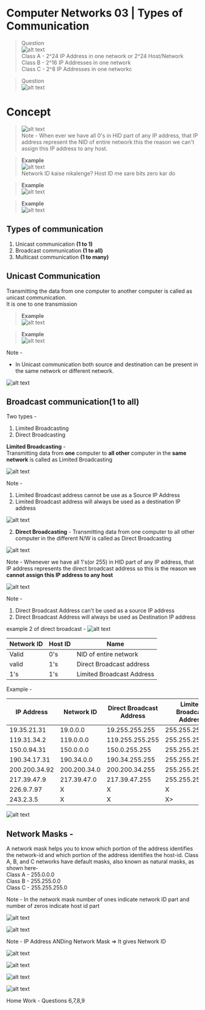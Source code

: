 # Computer Networks 03 | Types of Communication
> Question  
> ![alt text](image-45.png)  
> Class A - 2^24 IP Address in one network or 2^24 Host/Network  
> Class B - 2^16 IP Addresses in one network  
> Class C - 2^8 IP Addresses in one networkc  


> Question  
> ![alt text](image-19.png)


# Concept
> ![alt text](image-46.png)  
> Note - When ever we have all 0's in HID part of any IP address, that IP address represent the NID of entire network this the reason we can't assign this IP address to any host.

> **Example**  
> ![alt text](image-20.png)  
> Network ID kaise nikalenge? Host ID me sare bits zero kar do 

> **Example**  
> ![alt text](image-21.png)

> **Example**  
> ![alt text](image-22.png)

## Types of communication
1. Unicast communication **(1 to 1)**
2. Broadcast communication **(1 to all)**
3. Multicast communication **(1 to many)**

## Unicast Communication
Transmitting the data from one computer to another computer is called as unicast communication.  
It is one to one transmission

> **Example**  
> ![alt text](image-23.png)  

> **Example**  
> ![alt text](image-24.png)

Note - 
* In Unicast communication both source and destination can be present in the same network or different network.

![alt text](image-25.png)

## Broadcast communication(1 to all)
Two types -  
1. Limited Broadcasting
2. Direct Broadcasting

**Limited Broadcasting** -   
Transmitting data from **one** computer to **all other** computer in the **same network** is called as Limited Broadcasting

![alt text](image-26.png)

Note - 
1. Limited Broadcast address cannot be use as a Source IP Address
2. Limited Broadcast address will always be used as a destination IP address

![alt text](image-27.png)

2. **Direct Broadcasting** - Transmitting data from one computer to all other computer in the different N/W is called as Direct Broadcasting

![alt text](image-28.png)

Note - Whenever we have all 1's(or 255) in HID part of any IP address, that IP address represents the direct broadcast address so this is the reason we **cannot** **assign this IP address to any host**

![alt text](image-29.png)

Note - 
1. Direct Broadcast Address can't be used as a source IP address
2. Direct Broadcast Address will always be used as Destination IP address

example 2  of direct broadcast - 
![alt text](image-30.png)

|Network ID|Host ID|Name|
|--|--|--|
|Valid|0's|NID of entire network|
|valid|1's|Direct Broadcast address|
|1's|1's|Limited Broadcast Address|

Example -   

|IP Address|Network ID|Direct Broadcast Address|Limited Broadcast Address|
|--|--|--|--|
|19.35.21.31|19.0.0.0|19.255.255.255|255.255.255.255|
|119.31.34.2|119.0.0.0|119.255.255.255|255.255.255.255|
|150.0.94.31|150.0.0.0|150.0.255.255|255.255.255.255|
|190.34.17.31|190.34.0.0|190.34.255.255|255.255.255.255|
|200.200.34.92|200.200.34.0|200.200.34.255|255.255.255.255|
|217.39.47.9|217.39.47.0|217.39.47.255|255.255.255.255|
|226.9.7.97|X|X|X|
|243.2.3.5|X|X|X>|

![alt text](image-31.png)

## Network Masks - 
A network mask helps you to know which portion of the address identifies the network-id and which portion of the address identifies the host-id. Class A, B, and C networks have default masks, also known as natural masks, as shown here-  
Class A - 255.0.0.0  
Class B - 255.255.0.0  
Class C - 255.255.255.0  

Note - In the network mask number of ones indicate network ID part and number of zeros indicate host id part

![alt text](image-32.png)

![alt text](image-33.png)

Note - IP Address ANDing Network Mask => It gives Network ID

![alt text](image-34.png)

![alt text](image-35.png)

![alt text](image-36.png)

![alt text](image-37.png)

Home Work - Questions 6,7,8,9